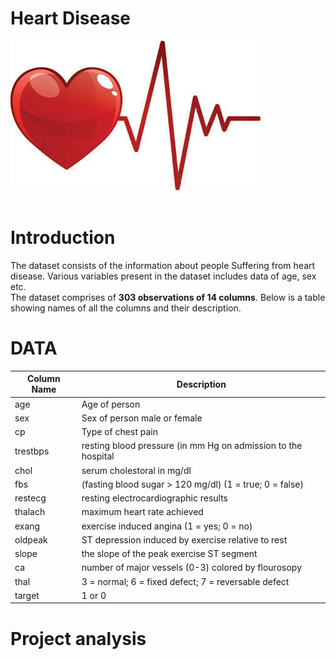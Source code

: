 # Heart Disease
![image.png](Images/heart.jpg)<br><br>
# Introduction </br>
The dataset consists of the information about people Suffering from heart disease. Various variables present in the dataset includes data of age, sex etc.</br> 
The dataset comprises of __303 observations of 14 columns__. Below is a table showing names of all the columns and their description.</br>
# DATA</br>
| Column Name   | Description                                                    |
| ------------- | -------------                                                  | 
| age           | Age of person                                                  | 
| sex           | Sex of person male or female                                   |  
| cp            | Type of chest pain                                             | 
| trestbps      | resting blood pressure (in mm Hg on admission to the hospital  |   
| chol          | serum cholestoral in mg/dl                                     |
| fbs           | (fasting blood sugar > 120 mg/dl) (1 = true; 0 = false)        |
| restecg       | resting electrocardiographic results                           |
| thalach       | maximum heart rate achieved                                    |
| exang         | exercise induced angina (1 = yes; 0 = no)                      |
| oldpeak       | ST depression induced by exercise relative to rest             |
| slope         | the slope of the peak exercise ST segment                      |
| ca            | number of major vessels (0-3) colored by flourosopy            |
| thal          | 3 = normal; 6 = fixed defect; 7 = reversable defect            |
| target        | 1 or 0                                                         |
# Project analysis
